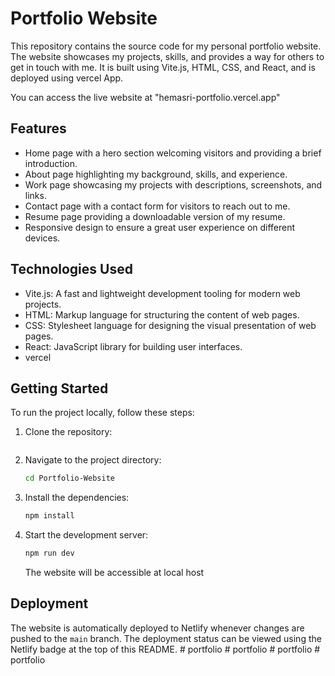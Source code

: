# Portfolio Website

This repository contains the source code for my personal portfolio website. The website showcases my projects, skills, and provides a way for others to get in touch with me. It is built using Vite.js, HTML, CSS, and React, and is deployed using vercel App.

You can access the live website at "hemasri-portfolio.vercel.app"

## Features

- Home page with a hero section welcoming visitors and providing a brief introduction.
- About page highlighting my background, skills, and experience.
- Work page showcasing my projects with descriptions, screenshots, and links.
- Contact page with a contact form for visitors to reach out to me.
- Resume page providing a downloadable version of my resume.
- Responsive design to ensure a great user experience on different devices.

## Technologies Used

- Vite.js: A fast and lightweight development tooling for modern web projects.
- HTML: Markup language for structuring the content of web pages.
- CSS: Stylesheet language for designing the visual presentation of web pages.
- React: JavaScript library for building user interfaces.
- vercel

## Getting Started

To run the project locally, follow these steps:

1. Clone the repository:

   ```bash gh repo clone HEMASRI2175/portfolio-
   
   ```

2. Navigate to the project directory:

   ```bash
   cd Portfolio-Website
   ```

3. Install the dependencies:

   ```bash
   npm install
   ```

4. Start the development server:

   ```bash
   npm run dev
   ```

   The website will be accessible at local host

## Deployment

The website is automatically deployed to Netlify whenever changes are pushed to the `main` branch. The deployment status can be viewed using the Netlify badge at the top of this README.
#   p o r t f o l i o 
 
 #   p o r t f o l i o 
 
 #   p o r t f o l i o 
 
 #   p o r t f o l i o 
 
 
